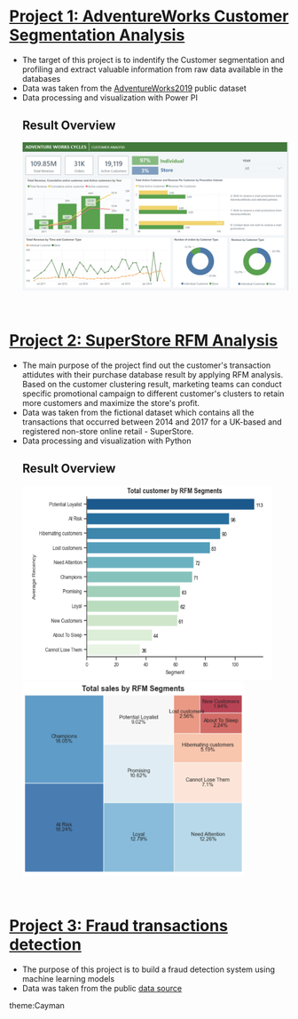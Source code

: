 # [Project 1: AdventureWorks Customer Segmentation Analysis](https://github.com/nqnga-0502/AventureWorks-CustomerSegmentation)
- The target of this project is to indentify the Customer segmentation and profiling and extract valuable information from raw data available in the databases
- Data was taken from the [AdventureWorks2019](https://learn.microsoft.com/en-us/sql/samples/adventureworks-install-configure?view=sql-server-ver16&tabs=ssms) public dataset
- Data processing and visualization with Power PI
  ## Result Overview
  ![](pj2.png) 
<br>

# [Project 2: SuperStore RFM Analysis](https://github.com/nqnga-0502/Superstore-RFM-Analysis)
- The main purpose of the project find out the customer's transaction attidutes with their purchase database result by applying RFM analysis. Based on the customer clustering result, marketing teams can conduct specific promotional campaign to different customer's clusters to retain more customers and maximize the store's profit.
- Data was taken from the fictional dataset which contains all the transactions that occurred between 2014 and 2017 for a UK-based and registered non-store online retail - SuperStore.
- Data processing and visualization with Python
  ## Result Overview
  <img src="pj4.png" width="450" height="350">
  <img src="pj3.png" width="400" height="350">
  
<br>

# [Project 3: Fraud transactions detection](https://github.com/nqnga-0502/Fraud-transactions-detection)
- The purpose of this project is to build a fraud detection system using machine learning models
- Data was taken from the public [data source](https://www.kaggle.com/datasets/dermisfit/fraud-transactions-dataset?select=fraudTrain.csv)

theme:Cayman
